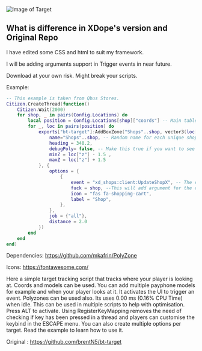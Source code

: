![Image of Target](https://i.imgur.com/0kTErhu.jpeg)

## What is difference in XDope's version and Original Repo

I have edited some CSS and html to suit my framework.

I will be adding arguments support in Trigger events in near future.

Download at your own risk. Might break your scripts.

Example: 

```lua
-- This example is taken from Qbus Stores.
Citizen.CreateThread(function()
    Citizen.Wait(2000)
    for shop, _ in pairs(Config.Locations) do
        local position = Config.Locations[shop]["coords"] -- Main table for coords
        for _, loc in pairs(position) do
            exports["bt-target"]:AddBoxZone("Shops"..shop, vector3(loc["x"], loc["y"], loc["z"]), 4.0, 4.0, { --Box zone because we are lazy
                name="Shops"..shop, -- Random name for each unique shop
                heading = 340.2,
                debugPoly= false, -- Make this true if you want to see all zones
                minZ = loc["z"] - 1.5 , 
                maxZ = loc["z"] + 1.5
            }, {
                options = {
                    {
                        event = "xd_shops:client:UpdateShopX", -- The event that needs to be triggered
                        fuck = shop, --This will add argument for the event. In this example it will "TriggerEvent("xd_shops:client:UpdateShopX", shop)". I am passing shop arg to identify the shop name in my event.
                        icon = "fas fa-shopping-cart",
                        label = "Shop",
                    },
                },
                job = {"all"},
                distance = 2.0
            })
        end
    end
end)
```

Dependencies: https://github.com/mkafrin/PolyZone

Icons: https://fontawesome.com/

Here a simple target tracking script that tracks where your player is looking at. Coords and models can be used. You can add multiple payphone models for example and when your player looks at it. It activates the UI to trigger an event. Polyzones can be used also. Its uses 0.00 ms (0.16% CPU Time) when idle. This can be used in multiple scripts to help with optimisation. Press ALT to activate. Using RegisterKeyMapping removes the need of checking if key has been pressed in a thread and players can customise the keybind in the ESCAPE menu. You can also create multiple options per target. Read the example to learn how to use it.

Original : https://github.com/brentN5/bt-target